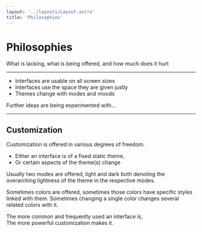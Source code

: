 ```yaml
---
layout: '../layouts/Layout.astro'
title: 'Philosophies'
---
```


# Philosophies

What is lacking, what is being offered, and how much does it hurt

---

- Interfaces are usable on all screen sizes
- Interfaces use the space they are given justly
- Themes change with modes and moods

Further ideas are being experimented with... 

---

## Customization

Customization is offered in various degrees of freedom.

- Either an interface is of a fixed static theme,
- Or certain aspects of the theme(s) change

Usually two modes are offered, light and dark both denoting the overarching lightness of the theme in the respective modes.

Sometimes colors are offered, sometimes those colors have specific styles linked with them. Sometimes changing a single color changes several related colors with it.

The more common and frequently used an interface is,  
The more powerful customization makes it.



